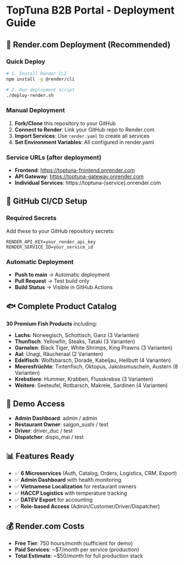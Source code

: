 # TopTuna B2B Portal - Deployment Guide

## 🚀 Render.com Deployment (Recommended)

### Quick Deploy
```bash
# 1. Install Render CLI
npm install -g @render/cli

# 2. Run deployment script
./deploy-render.sh
```

### Manual Deployment
1. **Fork/Clone** this repository to your GitHub
2. **Connect to Render**: Link your GitHub repo to Render.com
3. **Import Services**: Use `render.yaml` to create all services
4. **Set Environment Variables**: All configured in render.yaml

### Service URLs (after deployment)
- **Frontend**: https://toptuna-frontend.onrender.com
- **API Gateway**: https://toptuna-gateway.onrender.com
- **Individual Services**: https://toptuna-[service].onrender.com

## 🔧 GitHub CI/CD Setup

### Required Secrets
Add these to your GitHub repository secrets:
```
RENDER_API_KEY=your_render_api_key
RENDER_SERVICE_ID=your_service_id
```

### Automatic Deployment
- **Push to main** → Automatic deployment
- **Pull Request** → Test build only
- **Build Status** → Visible in GitHub Actions

## 🐟 Complete Product Catalog

**30 Premium Fish Products** including:
- **Lachs**: Norwegisch, Schottisch, Ganz (3 Varianten)
- **Thunfisch**: Yellowfin, Steaks, Tataki (3 Varianten)  
- **Garnelen**: Black Tiger, White Shrimps, King Prawns (3 Varianten)
- **Aal**: Unagi, Räucheraal (2 Varianten)
- **Edelfisch**: Wolfsbarsch, Dorade, Kabeljau, Heilbutt (4 Varianten)
- **Meeresfrüchte**: Tintenfisch, Oktopus, Jakobsmuscheln, Austern (8 Varianten)
- **Krebstiere**: Hummer, Krabben, Flusskrebse (3 Varianten)
- **Weitere**: Seeteufel, Rotbarsch, Makrele, Sardinen (4 Varianten)

## 🎯 Demo Access
- **Admin Dashboard**: admin / admin
- **Restaurant Owner**: saigon_sushi / test
- **Driver**: driver_duc / test
- **Dispatcher**: dispo_mai / test

## 📊 Features Ready
- ✅ **6 Microservices** (Auth, Catalog, Orders, Logistics, CRM, Export)
- ✅ **Admin Dashboard** with health monitoring
- ✅ **Vietnamese Localization** for restaurant owners
- ✅ **HACCP Logistics** with temperature tracking
- ✅ **DATEV Export** for accounting
- ✅ **Role-based Access** (Admin/Customer/Driver/Dispatcher)

## 💰 Render.com Costs
- **Free Tier**: 750 hours/month (sufficient for demo)
- **Paid Services**: ~$7/month per service (production)
- **Total Estimate**: ~$50/month for full production stack
